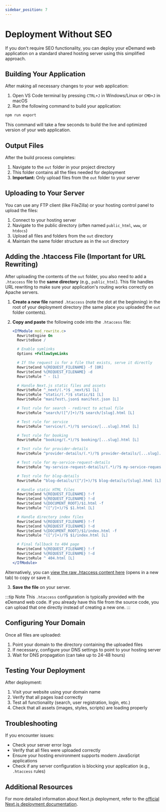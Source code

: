 ```yaml
---
sidebar_position: 7
---
```


# Deployment Without SEO

If you don't require SEO functionality, you can deploy your eDemand web application on a standard shared hosting server using this simplified approach.

## Building Your Application

After making all necessary changes to your web application:

1. Open VS Code terminal by pressing `CTRL+J` in Windows/Linux or `CMD+J` in macOS
2. Run the following command to build your application:

```bash
npm run export
```

This command will take a few seconds to build the live and optimized version of your web application.

## Output Files

After the build process completes:

1. Navigate to the `out` folder in your project directory
2. This folder contains all the files needed for deployment
3. **Important:** Only upload files from the `out` folder to your server

## Uploading to Your Server

You can use any FTP client (like FileZilla) or your hosting control panel to upload the files:

1. Connect to your hosting server
2. Navigate to the public directory (often named `public_html`, `www`, or `htdocs`)
3. Upload all files and folders from the `out` directory
4. Maintain the same folder structure as in the `out` directory

## Adding the .htaccess File (Important for URL Rewriting)

After uploading the contents of the `out` folder, you also need to add a `.htaccess` file to the **same directory** (e.g., `public_html`). This file handles URL rewriting to make sure your application's routing works correctly on Apache servers.

1.  **Create a new file** named `.htaccess` (note the dot at the beginning) in the root of your deployment directory (the same place you uploaded the `out` folder contents).
2.  **Copy and paste** the following code into the `.htaccess` file:

    ```apache
    <IfModule mod_rewrite.c>
      RewriteEngine On
      RewriteBase /

      # Enable symlinks
      Options +FollowSymLinks

      # If the request is for a file that exists, serve it directly
      RewriteCond %{REQUEST_FILENAME} -f [OR]
      RewriteCond %{REQUEST_FILENAME} -d
      RewriteRule ^ - [L]

      # Handle Next.js static files and assets
      RewriteRule ^_next/(.*)$ _next/$1 [L]
      RewriteRule ^static/(.*)$ static/$1 [L]
      RewriteRule ^manifest\.json$ manifest.json [L]

      # Test rule for search - redirect to actual file
      RewriteRule ^search/([^/]+)/?$ search/[slug].html [L]

      # Test rule for service
      RewriteRule ^service/(.*)/?$ service/[...slug].html [L]

      # Test rule for booking
      RewriteRule ^booking/(.*)/?$ booking/[...slug].html [L]

      # Test rule for provider-details
      RewriteRule ^provider-details/(.*)/?$ provider-details/[...slug].html [L]

      # Test rule for my-service-request-details
      RewriteRule ^my-service-request-details/(.*)/?$ my-service-request-details/[...slug].html [L]

      # Test rule for blog-details
      RewriteRule ^blog-details/([^/]+)/?$ blog-details/[slug].html [L]

      # Handle static HTML files
      RewriteCond %{REQUEST_FILENAME} !-f
      RewriteCond %{REQUEST_FILENAME} !-d
      RewriteCond %{DOCUMENT_ROOT}/$1.html -f
      RewriteRule ^([^/]+)/?$ $1.html [L]

      # Handle directory index files
      RewriteCond %{REQUEST_FILENAME} !-f
      RewriteCond %{REQUEST_FILENAME} !-d
      RewriteCond %{DOCUMENT_ROOT}/$1/index.html -f
      RewriteRule ^([^/]+)/?$ $1/index.html [L]

      # Final fallback to 404 page
      RewriteCond %{REQUEST_FILENAME} !-f
      RewriteCond %{REQUEST_FILENAME} !-d
      RewriteRule ^ 404.html [L]
    </IfModule>
    ```

Alternatively, you can [view the raw .htaccess content here](/files/htaccess-example.txt) (opens in a new tab) to copy or save it.

3.  **Save the file** on your server.

:::tip Note
This `.htaccess` configuration is typically provided with the eDemand web code. If you already have this file from the source code, you can upload that one directly instead of creating a new one.
:::

## Configuring Your Domain

Once all files are uploaded:

1. Point your domain to the directory containing the uploaded files
2. If necessary, configure your DNS settings to point to your hosting server
3. Wait for DNS propagation (can take up to 24-48 hours)

## Testing Your Deployment

After deployment:

1. Visit your website using your domain name
2. Verify that all pages load correctly
3. Test all functionality (search, user registration, login, etc.)
4. Check that all assets (images, styles, scripts) are loading properly

## Troubleshooting

If you encounter issues:

- Check your server error logs
- Verify that all files were uploaded correctly
- Ensure your hosting environment supports modern JavaScript applications
- Check if any server configuration is blocking your application (e.g., `.htaccess` rules)

## Additional Resources

For more detailed information about Next.js deployment, refer to the [official Next.js deployment documentation](https://nextjs.org/docs/pages/building-your-application/deploying).
